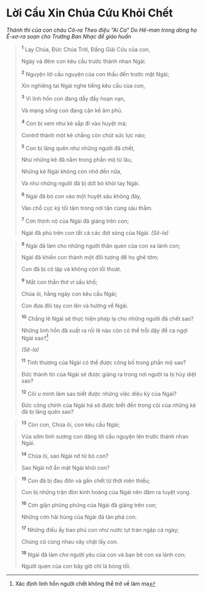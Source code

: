 # Lời Cầu Xin Chúa Cứu Khỏi Chết
*Thánh thi của con cháu Cô-ra Theo điệu “Ai Ca” Do Hê-man trong dòng họ Ê-xơ-ra soạn cho Trưởng Ban Nhạc để giáo huấn*

> <sup><b>1</b></sup> Lạy Chúa, Ðức Chúa Trời, Ðấng Giải Cứu của con,
> 
> Ngày và đêm con kêu cầu trước thánh nhan Ngài.
> 
> <sup><b>2</b></sup> Nguyện lời cầu nguyện của con thấu đến trước mặt Ngài;
> 
> Xin nghiêng tai Ngài nghe tiếng kêu cầu của con,
> 
> <sup><b>3</b></sup> Vì linh hồn con đang dẫy đầy hoạn nạn,
> 
> Và mạng sống con đang cận kề âm phủ.
> 
> <sup><b>4</b></sup> Con bị xem như kẻ sắp đi vào huyệt mả;
> 
> Contrở thành một kẻ chẳng còn chút sức lực nào;
> 
> <sup><b>5</b></sup> Con bị lãng quên như những người đã chết,
> 
> Như những kẻ đã nằm trong phần mộ từ lâu,
> 
> Những kẻ Ngài không còn nhớ đến nữa,
> 
> Và như những người đã bị dứt bỏ khỏi tay Ngài.
> 
> <sup><b>6</b></sup> Ngài đã bỏ con vào một huyệt sâu không đáy,
> 
> Vào chỗ cực kỳ tối tăm trong nơi tận cùng sâu thẳm.
> 
> <sup><b>7</b></sup> Cơn thịnh nộ của Ngài đã giáng trên con;
> 
> Ngài đã phủ trên con tất cả các đợt sóng của Ngài. *(Sê-la)*
>


> <sup><b>8</b></sup> Ngài đã làm cho những người thân quen của con xa lánh con;
> 
> Ngài đã khiến con thành một đối tượng để họ ghê tởm;
> 
> Con đã bị cô lập và không còn lối thoát.
> 
> <sup><b>9</b></sup> Mắt con thẫn thờ vì sầu khổ;
> 
> Chúa ôi, hằng ngày con kêu cầu Ngài;
> 
> Con đưa đôi tay con lên và hướng về Ngài.
> 
> <sup><b>10</b></sup> Chẳng lẽ Ngài sẽ thực hiện phép lạ cho những người đã chết sao?
> 
> Những linh hồn đã xuất ra rồi lẽ nào còn có thể trỗi dậy để ca ngợi Ngài sao?[^1]
> 
> *(Sê-la)*
> 
> <sup><b>11</b></sup> Tình thương của Ngài có thể được công bố trong phần mộ sao?
> 
> Ðức thành tín của Ngài sẽ được giảng ra trong nơi người ta bị hủy diệt sao?
> 
> <sup><b>12</b></sup> Cõi u minh làm sao biết được những việc diệu kỳ của Ngài?
> 
> Ðức công chính của Ngài há sẽ được biết đến trong cõi của những kẻ đã bị lãng quên sao?
>


> <sup><b>13</b></sup> Còn con, Chúa ôi, con kêu cầu Ngài;
> 
> Vừa sớm tinh sương con dâng lời cầu nguyện lên trước thánh nhan Ngài.
> 
> <sup><b>14</b></sup> Chúa ôi, sao Ngài nỡ từ bỏ con?
> 
> Sao Ngài nỡ ẩn mặt Ngài khỏi con?
>


> <sup><b>15</b></sup> Con đã bị đau đớn và gần chết từ thời niên thiếu;
> 
> Con bị những trận đòn kinh hoàng của Ngài nên đâm ra tuyệt vọng.
> 
> <sup><b>16</b></sup> Cơn giận phừng phừng của Ngài đã giáng trên con;
> 
> Những cơn hãi hùng của Ngài đã tàn phá con.
> 
> <sup><b>17</b></sup> Những điều ấy bao phủ con như nước lụt tràn ngập cả ngày;
> 
> Chúng cứ cùng nhau vây chặt lấy con.
> 
> <sup><b>18</b></sup> Ngài đã làm cho người yêu của con và bạn bè con xa lánh con;
> 
> Người quen của con bây giờ chỉ là bóng tối.
>

[^1]: Xác định linh hồn người chết không thể trở về làm ma